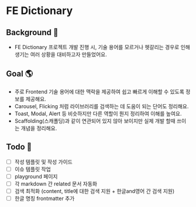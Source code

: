 # FE Dictionary

## Background 🚗

- FE Dictionary 프로젝트 개발 진행 시, 기술 용어를 모르거나 헷갈리는 경우로 인해 생기는 여러 상황을 대비하고자 만들었어요.

## Goal 🌎

- 주로 Frontend 기술 용어에 대한 맥락을 제공하여 쉽고 빠르게 이해할 수 있도록 정보를 제공해요.
- Carousel, Flicking 처럼 라이브러리를 검색하는 데 도움이 되는 단어도 정리해요.
- Toast, Modal, Alert 등 비슷하지만 다른 역할이 뭔지 정리하여 이해를 높여요.
- Scaffolding(스캐폴딩)과 같이 연관되어 있지 않아 보이지만 실제 개발 할때 쓰이는 개념을 정리해요.

## Todo 🚩

- [ ] 작성 템플릿 및 작성 가이드
- [ ] 이슈 템플릿 작업
- [ ] playground 페이지
- [ ] 각 markdown 간 related 문서 자동화
- [ ] 검색 최적화 (content, title에 대한 검색 지원 + 한글and영어 간 검색 지원)
- [ ] 한글 명칭 frontmatter 추가
